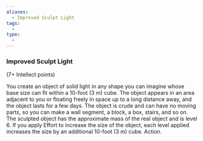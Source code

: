 ```yaml
---
aliases:
  - Improved Sculpt Light
tags:
  - 
type:
  - 
---
```

### Improved Sculpt Light

(7+ Intellect points)

You create an object of solid light in any shape you can imagine whose base size can fit within a 10-foot (3 m) cube. The object appears in an area adjacent to you or floating freely in space up to a long distance away, and the object lasts for a few days. The object is crude and can have no moving parts, so you can make a wall segment, a block, a box, stairs, and so on. The sculpted object has the approximate mass of the real object and is level 6. If you apply Effort to increase the size of the object, each level applied increases the size by an additional 10-foot (3 m) cube. Action.